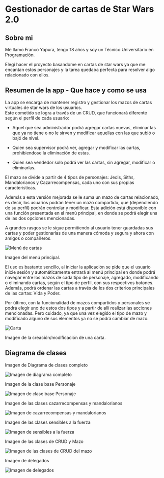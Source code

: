 # Gestionador de cartas de Star Wars 2.0 

## Sobre mi

<p>Me llamo Franco Yapura, tengo 18 años y soy un Técnico Universitario en Programación.</p>

<p>Elegí hacer el proyecto basandome en cartas de star wars ya que me encantan estos personajes y la tarea quedaba perfecta para resolver algo relacionado con ellos.</p>

## Resumen de la app - Que hace y como se usa

<p>La app se encarga de mantener registro y gestionar los mazos de cartas virtuales de star wars de los usuarios.<br>
Este cometido se logra a través de un CRUD, que funcionará diferente según el perfil de cada usuario:</p>

- Aquel que sea administrador podrá agregar cartas nuevas, eliminar las que ya no tiene o no le sirven y modificar aquellas con las que subió o bajó de nivel.

- Quien sea supervisor podrá ver, agregar y modificar las cartas, prohibiendose la eliminación de estas.

- Quien sea vendedor solo podrá ver las cartas, sin agregar, modificar o eliminarlas.

El mazo se divide a partir de 4 tipos de personajes: Jedis, Siths, Mandalorianos y Cazarrecompensas, cada uno con sus propias características.<br>

<p>Además a esta versión mejorada se le suma un mazo de cartas relacionado, es decir, los usuarios podrán tener un mazo compartido, que (dependiendo de su perfil) podrán controlar y modificar.
Esta adición está disponible con una función presentada en el menú principal, en donde se podrá elegir una de las dos opciones mencionadas.</p>

<p>A grandes rasgos se le sigue permitiendo al usuario tener guardadas sus cartas y poder gestionarlas de una manera cómoda y segura y ahora con amigos o compañeros.</p>

![Menú de cartas](https://github.com/yapu115/Yapura.Franco.SegundoParcial./assets/120744348/72fb34da-6fbb-4ce4-9046-4a8a94a0a3c8)

Imagen del menú principal.

<p>El uso es bastante sencillo, al iniciar la aplicación se pide que el usuario inicie sesión y automáticamente entrará al menú principal en donde podrá navegar entre los mazos de cada tipo de personaje, agregado,
modificando o eliminando cartas, según el tipo de perfil, con sus respectivos botones.<br>
Además, podrá ordenar las cartas a través de los dos criterios principales de las cartas: Vida y Poder.</p>
  
<p>Por último, con la funcionalidad de mazos compartidos y personales se podrá elegir uno de estos dos tipos y a partir de allí realizar las acciones mencionadas.
Pero cuidado, ya que una vez elegido el tipo de mazo y modificado alguno de sus elementos ya no se podrá cambiar de mazo.</p> 

![Carta](https://github.com/yapu115/Yapura.Franco.SegundoParcial./assets/120744348/c0fe122f-c9e5-4468-814e-9a6f8adbf43f)

Imagen de la creación/modificación de una carta.


## Diagrama de clases


Imagen de Diagrama de clases completo

![Imagen de diagrama completo](https://github.com/yapu115/Yapura.Franco.SegundoParcial./assets/120744348/c491b34f-eb3b-41e4-9be5-736554295c09)

Imagen de la clase base Personaje

![Imagen de clase base Personaje](https://github.com/yapu115/Yapura.Franco.SegundoParcial./assets/120744348/fe8b51f2-90b1-466f-a091-d1a8a1138ca7)

Imagen de las clases cazarrecompensas y mandalorianos

![Imagen de cazarrecompensas y mandalorianos](https://github.com/yapu115/Yapura.Franco.SegundoParcial./assets/120744348/80e2e2f4-832b-4057-851c-a31d2e2af5a8)

Imagen de las clases sensibles a la fuerza

![Imagen de sensibles a la fuerza](https://github.com/yapu115/Yapura.Franco.SegundoParcial./assets/120744348/2b9feba4-7af2-4d19-a2f3-3d731321090c)

Imagen de las clases de CRUD y Mazo

![Imagen de las clases de CRUD del mazo](https://github.com/yapu115/Yapura.Franco.SegundoParcial./assets/120744348/5df4bd76-f593-4ad2-bd38-574eb12c3557)

Imagen de delegados

![Imagen de delegados](https://github.com/yapu115/Yapura.Franco.SegundoParcial./assets/120744348/a504012c-e053-4d9e-bb32-936623323a94)
